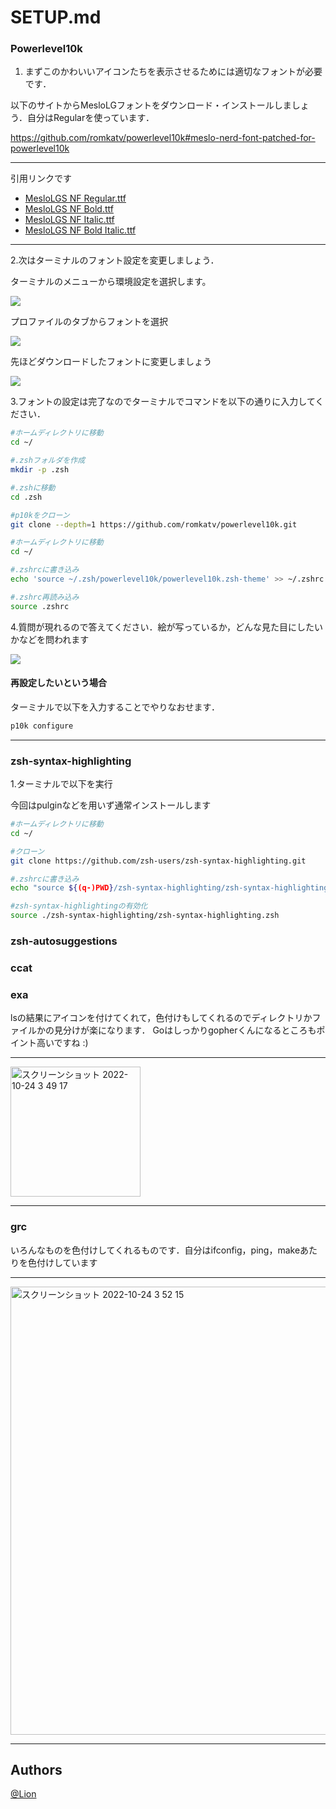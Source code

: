 # SETUP.md

### Powerlevel10k

1. まずこのかわいいアイコンたちを表示させるためには適切なフォントが必要です．

以下のサイトからMesloLGフォントをダウンロード・インストールしましょう．自分はRegularを使っています．

<a href="https://github.com/romkatv/powerlevel10k#meslo-nerd-font-patched-for-powerlevel10k" target="_blank">https://github.com/romkatv/powerlevel10k#meslo-nerd-font-patched-for-powerlevel10k</a>

---
引用リンクです

- [MesloLGS NF Regular.ttf](https://github.com/romkatv/powerlevel10k-media/raw/master/MesloLGS%20NF%20Regular.ttf)
- [MesloLGS NF Bold.ttf](https://github.com/romkatv/powerlevel10k-media/raw/master/MesloLGS%20NF%20Bold.ttf)
- [MesloLGS NF Italic.ttf](https://github.com/romkatv/powerlevel10k-media/raw/master/MesloLGS%20NF%20Italic.ttf)
- [MesloLGS NF Bold Italic.ttf](https://github.com/romkatv/powerlevel10k#meslo-nerd-font-patched-for-powerlevel10k:~:text=MesloLGS%20NF%20Bold%20Italic.ttf)

---

2.次はターミナルのフォント設定を変更しましょう．

ターミナルのメニューから環境設定を選択します。

<img src="https://osmaniax.1banzaka.com/wp-content/uploads/2021/08/terminal_menu.png">

プロファイルのタブからフォントを選択

<img src="https://osmaniax.1banzaka.com/wp-content/uploads/2021/08/terminalsetting.png">

先ほどダウンロードしたフォントに変更しましょう

<img src="https://osmaniax.1banzaka.com/wp-content/uploads/2021/08/changefonts.png">

3.フォントの設定は完了なのでターミナルでコマンドを以下の通りに入力してください．

```bash
#ホームディレクトリに移動
cd ~/

#.zshフォルダを作成
mkdir -p .zsh

#.zshに移動
cd .zsh

#p10kをクローン
git clone --depth=1 https://github.com/romkatv/powerlevel10k.git

#ホームディレクトリに移動
cd ~/

#.zshrcに書き込み
echo 'source ~/.zsh/powerlevel10k/powerlevel10k.zsh-theme' >> ~/.zshrc  

#.zshrc再読み込み
source .zshrc
```

4.質問が現れるので答えてください．絵が写っているか，どんな見た目にしたいかなどを問われます

<img src="https://osmaniax.1banzaka.com/wp-content/uploads/2021/08/p10kmenu.png">

#### 再設定したいという場合

ターミナルで以下を入力することでやりなおせます．

```bash
p10k configure
```

---

### zsh-syntax-highlighting

1.ターミナルで以下を実行

今回はpulginなどを用いず通常インストールします

```bash
#ホームディレクトリに移動
cd ~/

#クローン
git clone https://github.com/zsh-users/zsh-syntax-highlighting.git

#.zshrcに書き込み
echo "source ${(q-)PWD}/zsh-syntax-highlighting/zsh-syntax-highlighting.zsh" >> ${ZDOTDIR:-$HOME}/.zshrc

#zsh-syntax-highlightingの有効化
source ./zsh-syntax-highlighting/zsh-syntax-highlighting.zsh
```

### zsh-autosuggestions



### ccat



### exa

lsの結果にアイコンを付けてくれて，色付けもしてくれるのでディレクトリかファイルかの見分けが楽になります． Goはしっかりgopherくんになるところもポイント高いですね :)

---

<img width="208" alt="スクリーンショット 2022-10-24 3 49 17" src="https://user-images.githubusercontent.com/79553411/197410154-1ed5cd4c-646d-472b-8490-4cf43aa16551.png">

---

### grc

いろんなものを色付けしてくれるものです．自分はifconfig，ping，makeあたりを色付けしています

---

<img width="717" alt="スクリーンショット 2022-10-24 3 52 15" src="https://user-images.githubusercontent.com/79553411/197410280-556941b6-f082-49aa-893e-8853c9413610.png">

---

## Authors
[@Lion](https://github.com/lion-rion)


